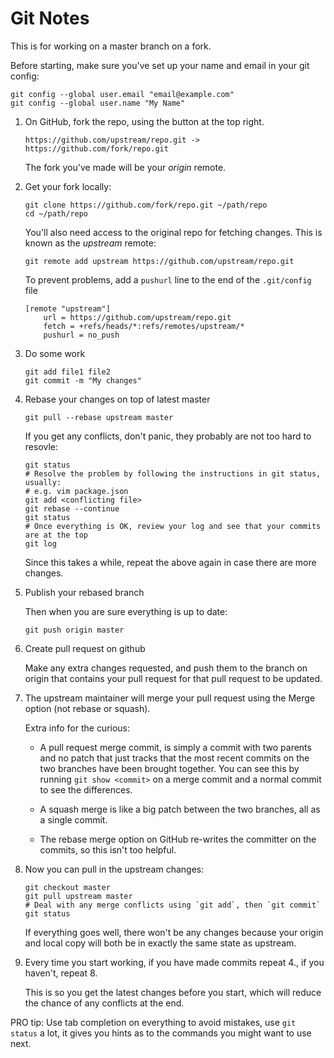 # Git Notes

This is for working on a master branch on a fork.

Before starting, make sure you've set up your name and email in your git config:

```
git config --global user.email "email@example.com"
git config --global user.name "My Name"
```

1. On GitHub, fork the repo, using the button at the top right.

   ```
   https://github.com/upstream/repo.git ->  https://github.com/fork/repo.git
   ```

   The fork you've made will be your *origin* remote.

2. Get your fork locally:

   ```
   git clone https://github.com/fork/repo.git ~/path/repo
   cd ~/path/repo
   ```

   You'll also need access to the original repo for fetching changes. This is
   known as the *upstream* remote:

   ```
   git remote add upstream https://github.com/upstream/repo.git
   ```

   To prevent problems, add a `pushurl` line to the end of the `.git/config` file

   ```
   [remote "upstream"]
       url = https://github.com/upstream/repo.git
       fetch = +refs/heads/*:refs/remotes/upstream/*
       pushurl = no_push
   ```

3. Do some work

   ```
   git add file1 file2
   git commit -m "My changes"
   ```

4. Rebase your changes on top of latest master

   ```
   git pull --rebase upstream master
   ```
   
   If you get any conflicts, don't panic, they probably are not too hard to resovle:
   
   ```
   git status
   # Resolve the problem by following the instructions in git status, usually:
   # e.g. vim package.json
   git add <conflicting file>
   git rebase --continue
   git status
   # Once everything is OK, review your log and see that your commits are at the top
   git log
   ```

   Since this takes a while, repeat the above again in case there are more changes.

5. Publish your rebased branch

   Then when you are sure everything is up to date:

   ```
   git push origin master
   ```

6. Create pull request on github

   Make any extra changes requested, and push them to the branch on origin that
   contains your pull request for that pull request to be updated.

7. The upstream maintainer will merge your pull request using the Merge option (not rebase or squash).

   Extra info for the curious:
    
   * A pull request merge commit, is simply a commit with two parents and no patch that just tracks that the most recent commits on the two branches have been brought together. You can see this by running `git show <commit>` on a merge commit and a normal commit to see the differences.
   
   * A squash merge is like a big patch between the two branches, all as a single commit.
   
   * The rebase merge option on GitHub re-writes the committer on the commits, so this isn't too helpful.

8. Now you can pull in the upstream changes:

   ```
   git checkout master
   git pull upstream master
   # Deal with any merge conflicts using `git add`, then `git commit`
   git status
   ```

   If everything goes well, there won't be any changes because your origin and
   local copy will both be in exactly the same state as upstream.

9. Every time you start working, if you have made commits repeat 4., if you haven't, repeat 8.

   This is so you get the latest changes before you start, which will reduce
   the chance of any conflicts at the end.

PRO tip: Use tab completion on everything to avoid mistakes, use `git status` a
lot, it gives you hints as to the commands you might want to use next.
